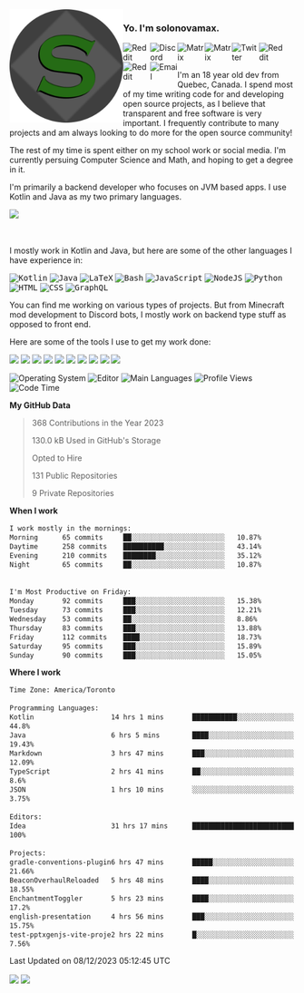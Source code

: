 <img align="left" alt="Avatar" width="200px" src="https://raw.githubusercontent.com/solonovamax/solonovamax/main/solonovamax-circle.png" />

### Yo. I'm solonovamax.

<a href="https://gitlab.com/solonovamax">
    <img align="left" alt="Reddit" width="48px" src="https://img.icons8.com/color/2x/gitlab.png">
</a>

<a href="https://discord.solonovamax.gay">
    <img align="left" alt="Discord" width="48px" src="https://img.icons8.com/color/2x/discord-logo.png">
</a>

<a href="https://matrix.to/#/@solonovamax:matrix.org?#gh-light-mode-only">
    <img align="left" alt="Matrix" width="48px" src="https://img.icons8.com/000000/material/2x/matrix-logo.png">
</a>
<a href="https://matrix.to/#/@solonovamax:matrix.org?#gh-dark-mode-only">
    <img align="left" alt="Matrix" width="48px" src="https://img.icons8.com/FFFFFF/material/2x/matrix-logo.png">
</a>

<a href="https://twitter.com/solonovamax">
    <img align="left" alt="Twitter" width="48px" src="https://img.icons8.com/color/2x/twitter.png">
</a>

<!-- <a href="https://twitch.tv/solonovamax">
    <img align="left" alt="Twitch" width="48px" src="https://img.icons8.com/color/2x/twitch.png">
</a> -->

<a href="https://reddit.com/u/solonovamax">
    <img align="left" alt="Reddit" width="48px" src="https://img.icons8.com/color/2x/reddit.png">
</a>

<a href="https://www.youtube.com/channel/UCTxCeyGu41WfEBT8mXpjHMA">
    <img align="left" alt="Reddit" width="48px" src="https://img.icons8.com/color/2x/youtube.png">
</a>

<a href="mailto:solonovamax@12oclockpoint.com">
    <img align="left" alt="Email" width="48px" src="https://img.icons8.com/fluency/2x/mail.png">
</a>

<!-- <a href="https://open.spotify.com/user/solonovamax">
    <img align="left" alt="Spotify" width="48px" src="https://img.icons8.com/color/2x/spotify.png">
</a> -->

<br/>
<br/>

I'm an 18 year old dev from Quebec, Canada.
I spend most of my time writing code for and developing open source projects, as I believe that transparent and free software is very important.
I frequently contribute to many projects and am always looking to do more for the open source community!

The rest of my time is spent either on my school work or social media. I'm currently persuing Computer Science and Math, and hoping to get a degree in it.

I'm primarily a backend developer who focuses on JVM based apps. I use Kotlin and Java as my two primary languages.


<a href="https://github.com/ryo-ma/github-profile-trophy"><img src="https://github-profile-trophy.vercel.app/?username=solonovamax&margin-w=15&row=1"/></a> 

<br/>

I mostly work in Kotlin and Java, but here are some of the other languages I have experience in:

<kbd><img height="32" alt="Kotlin" src="https://img.icons8.com/color/1x/kotlin.png"></kbd>
<kbd><img height="32" alt="Java" src="https://img.icons8.com/color/1x/java-coffee-cup-logo.png"></kbd>
<kbd><img height="32" alt="LaTeX" src="https://img.icons8.com/color/1x/latex.png"></kbd>
<kbd><img height="32" alt="Bash" src="https://img.icons8.com/color/1x/console.png"></kbd>
<kbd><img height="32" alt="JavaScript" src="https://img.icons8.com/color/1x/javascript.png"></kbd>
<kbd><img height="32" alt="NodeJS" src="https://img.icons8.com/color/1x/nodejs.png"></kbd>
<kbd><img height="32" alt="Python" src="https://img.icons8.com/color/1x/python.png"></kbd>
<kbd><img height="32" alt="HTML" src="https://img.icons8.com/color/1x/html-5.png"></kbd>
<kbd><img height="32" alt="CSS" src="https://img.icons8.com/color/1x/css3.png"></kbd>
<kbd><img height="32" alt="GraphQL" src="https://img.icons8.com/color/1x/graphql.png"></kbd>

You can find me working on various types of projects.
But from Minecraft mod development to Discord bots, I mostly work on backend type stuff as opposed to front end.

Here are some of the tools I use to get my work done:

<kbd><img height="32" src="https://img.icons8.com/color/2x/intellij-idea.png"></kbd>
<kbd><img height="32" src="https://img.icons8.com/color/2x/linux.png"></kbd>
<kbd><img height="32" src="https://img.icons8.com/fluent/2x/console.png"></kbd>
<kbd><img height="32" src="https://img.icons8.com/color/2x/open-source.png"></kbd>
<kbd><img height="32" src="https://img.icons8.com/color/2x/git.png"></kbd>
<kbd><img height="32" src="https://img.icons8.com/color/2x/docker.png"></kbd>
<kbd><img height="32" src="https://img.icons8.com/color/2x/mongodb.png"></kbd>
<kbd><img height="32" src="https://img.icons8.com/color/2x/nginx.png"></kbd>
<a href="?#gh-light-mode-only"><kbd><img height="32" src="https://img.icons8.com/metro/2x/mysql.png"></kbd></a>
<a href="?#gh-dark-mode-only"><kbd><img height="32" src="https://img.icons8.com/FFFFFF/metro/2x/mysql.png"></kbd></a>

![Operating System](https://img.shields.io/badge/OS-Arch%20Linux-informational?style=for-the-badge&logo=Arch%20Linux&logoColor=white&color=007ec6)
![Editor](https://img.shields.io/badge/Editor-IntelliJ%20Idea-informational?style=for-the-badge&logo=IntelliJ%20Idea&logoColor=white&color=007ec6)
![Main Languages](https://img.shields.io/badge/Main%20Languages-Java%20%26%20Kotlin-informational?style=for-the-badge&logo=Java&logoColor=white&color=007ec6)
![Profile Views](https://komarev.com/ghpvc/?username=solonovamax&color=blue&style=for-the-badge)
![Code Time](https://img.shields.io/endpoint?url=https://wakapi.dev/api/compat/shields/v1/solonovamax/interval:all_time&label=Code%20Time&style=for-the-badge&color=blue)

<!--START_SECTION:waka-->
**My GitHub Data**

> 368 Contributions in the Year 2023
> 
> 130.0 kB Used in GitHub's Storage
> 
> Opted to Hire
> 
> 131 Public Repositories
> 
> 9 Private Repositories
> 
**When I work** 

```text
I work mostly in the mornings: 
Morning      65 commits     ██░░░░░░░░░░░░░░░░░░░░░░░   10.87% 
Daytime      258 commits    ██████████░░░░░░░░░░░░░░░   43.14% 
Evening      210 commits    ████████░░░░░░░░░░░░░░░░░   35.12% 
Night        65 commits     ██░░░░░░░░░░░░░░░░░░░░░░░   10.87%


I'm Most Productive on Friday: 
Monday       92 commits     ███░░░░░░░░░░░░░░░░░░░░░░   15.38% 
Tuesday      73 commits     ███░░░░░░░░░░░░░░░░░░░░░░   12.21% 
Wednesday    53 commits     ██░░░░░░░░░░░░░░░░░░░░░░░   8.86% 
Thursday     83 commits     ███░░░░░░░░░░░░░░░░░░░░░░   13.88% 
Friday       112 commits    ████░░░░░░░░░░░░░░░░░░░░░   18.73% 
Saturday     95 commits     ███░░░░░░░░░░░░░░░░░░░░░░   15.89% 
Sunday       90 commits     ███░░░░░░░░░░░░░░░░░░░░░░   15.05%

```


**Where I work** 

```text
Time Zone: America/Toronto

Programming Languages: 
Kotlin                   14 hrs 1 mins       ███████████░░░░░░░░░░░░░░   44.8% 
Java                     6 hrs 5 mins        ████░░░░░░░░░░░░░░░░░░░░░   19.43% 
Markdown                 3 hrs 47 mins       ███░░░░░░░░░░░░░░░░░░░░░░   12.09% 
TypeScript               2 hrs 41 mins       ██░░░░░░░░░░░░░░░░░░░░░░░   8.6% 
JSON                     1 hrs 10 mins       ░░░░░░░░░░░░░░░░░░░░░░░░░   3.75%

Editors: 
Idea                     31 hrs 17 mins      █████████████████████████   100%

Projects: 
gradle-conventions-plugin6 hrs 47 mins       █████░░░░░░░░░░░░░░░░░░░░   21.66% 
BeaconOverhaulReloaded   5 hrs 48 mins       ████░░░░░░░░░░░░░░░░░░░░░   18.55% 
EnchantmentToggler       5 hrs 23 mins       ████░░░░░░░░░░░░░░░░░░░░░   17.2% 
english-presentation     4 hrs 56 mins       ███░░░░░░░░░░░░░░░░░░░░░░   15.75% 
test-pptxgenjs-vite-proje2 hrs 22 mins       █░░░░░░░░░░░░░░░░░░░░░░░░   7.56%

```


 Last Updated on 08/12/2023 05:12:45 UTC
<!--END_SECTION:waka-->

<div style="white-space:nowrap;width:100%;position: relative;display: inline-block">
<img align="center" src="https://github-readme-stats.vercel.app/api?username=solonovamax&custom_title=solonovamax%27s%20Github%20Stats&langs_count=5&include_all_commits=true&count_private=true&show_icons=true&theme=github_dark"/>
<img align="center" src="https://github-readme-stats.vercel.app/api/wakatime?api_domain=wakapi.dev&username=solonovamax&range=last_30_days&custom_title=solonovamax%27s+Primary+Languages+%28Last+Month%29&langs_count=10&show_icons=true&theme=github_dark"/>
</div>

